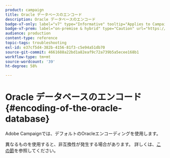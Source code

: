 ```yaml
---
product: campaign
title: Oracle データベースのエンコード
description: Oracle データベースのエンコード
badge-v7-only: label="v7" type="Informative" tooltip="Applies to Campaign Classic v7 only"
badge-v7-prem: label="on-premise & hybrid" type="Caution" url="https://experienceleague.adobe.com/docs/campaign-classic/using/installing-campaign-classic/architecture-and-hosting-models/hosting-models-lp/hosting-models.html" tooltip="Applies to on-premise and hybrid deployments only"
audience: production
content-type: reference
topic-tags: troubleshooting
exl-id: e37cf5d4-382b-4156-81f3-c5e94a51db70
source-git-commit: 4661688a22bd1a82eaf9c72a739b5a5ecee168b1
workflow-type: tm+mt
source-wordcount: '39'
ht-degree: 58%

---
```


# Oracle データベースのエンコード{#encoding-of-the-oracle-database}



Adobe Campaignでは、デフォルトのOracleエンコーディングを使用します。

異なるものを使用すると、非互換性が発生する場合があります。 詳しくは、[この節](../../installation/using/database.md#oracle)を参照してください。
